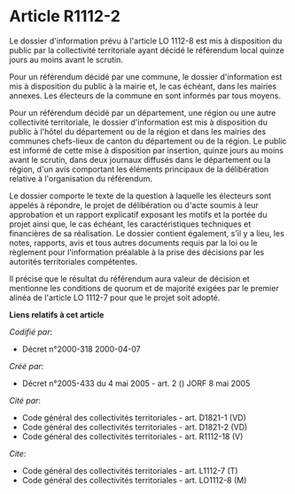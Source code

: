 # Article R1112-2

Le dossier d'information prévu à l'article LO 1112-8 est mis à disposition du public par la collectivité territoriale ayant
décidé le référendum local quinze jours au moins avant le scrutin.

Pour un référendum décidé par une commune, le dossier d'information est mis à disposition du public à la mairie et, le cas
échéant, dans les mairies annexes. Les électeurs de la commune en sont informés par tous moyens.

Pour un référendum décidé par un département, une région ou une autre collectivité territoriale, le dossier d'information est
mis à disposition du public à l'hôtel du département ou de la région et dans les mairies des communes chefs-lieux de canton
du département ou de la région. Le public est informé de cette mise à disposition par insertion, quinze jours au moins avant
le scrutin, dans deux journaux diffusés dans le département ou la région, d'un avis comportant les éléments principaux de la
délibération relative à l'organisation du référendum.

Le dossier comporte le texte de la question à laquelle les électeurs sont appelés à répondre, le projet de délibération ou
d'acte soumis à leur approbation et un rapport explicatif exposant les motifs et la portée du projet ainsi que, le cas
échéant, les caractéristiques techniques et financières de sa réalisation. Le dossier contient également, s'il y a lieu, les
notes, rapports, avis et tous autres documents requis par la loi ou le règlement pour l'information préalable à la prise des
décisions par les autorités territoriales compétentes.

Il précise que le résultat du référendum aura valeur de décision et mentionne les conditions de quorum et de majorité exigées
par le premier alinéa de l'article LO 1112-7 pour que le projet soit adopté.

**Liens relatifs à cet article**

_Codifié par_:

  - Décret n°2000-318 2000-04-07

_Créé par_:

  - Décret n°2005-433 du 4 mai 2005 - art. 2 () JORF 8 mai 2005

_Cité par_:

  - Code général des collectivités territoriales - art. D1821-1 (VD)
  - Code général des collectivités territoriales - art. D1821-2 (VD)
  - Code général des collectivités territoriales - art. R1112-18 (V)

_Cite_:

  - Code général des collectivités territoriales - art. L1112-7 (T)
  - Code général des collectivités territoriales - art. LO1112-8 (M)
